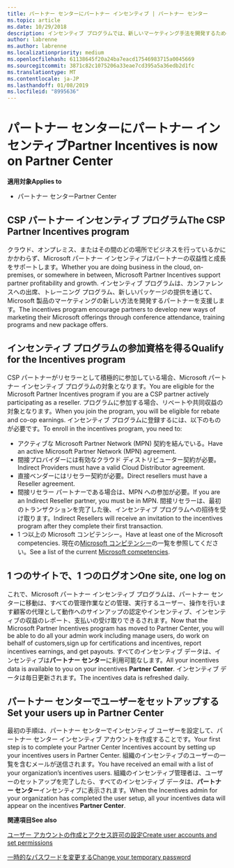```yaml
---
title: パートナー センターにパートナー インセンティブ | パートナー センター
ms.topic: article
ms.date: 10/29/2018
description: インセンティブ プログラムでは、新しいマーケティング手法を開発するための支援、トレーニングの提供などを通じてパートナーを支援します。
author: labrenne
ms.author: labrenne
ms.localizationpriority: medium
ms.openlocfilehash: 61138645f20a24ba7eacd17546983715a0045669
ms.sourcegitcommit: 3871c82c1075206a33eae7cd395a5a36edb2d1fc
ms.translationtype: MT
ms.contentlocale: ja-JP
ms.lasthandoff: 01/08/2019
ms.locfileid: "8995636"
---
```

# <a name="partner-incentives-is-now-on-partner-center"></a><span data-ttu-id="8dfef-103">パートナー センターにパートナー インセンティブ</span><span class="sxs-lookup"><span data-stu-id="8dfef-103">Partner Incentives is now on Partner Center</span></span> 

**<span data-ttu-id="8dfef-104">適用対象</span><span class="sxs-lookup"><span data-stu-id="8dfef-104">Applies to</span></span>**

-  <span data-ttu-id="8dfef-105">パートナー センター</span><span class="sxs-lookup"><span data-stu-id="8dfef-105">Partner Center</span></span>

## <a name="the-csp-partner-incentives-program"></a><span data-ttu-id="8dfef-106">CSP パートナー インセンティブ プログラム</span><span class="sxs-lookup"><span data-stu-id="8dfef-106">The CSP Partner Incentives program</span></span>

<span data-ttu-id="8dfef-107">クラウド、オンプレミス、またはその間のどの場所でビジネスを行っているかにかかわらず、Microsoft パートナー インセンティブはパートナーの収益性と成長をサポートします。</span><span class="sxs-lookup"><span data-stu-id="8dfef-107">Whether you are doing business in the cloud, on-premises, or somewhere in between, Microsoft Partner Incentives support partner profitability and growth.</span></span> <span data-ttu-id="8dfef-108">インセンティブ プログラムは、カンファレンスへの出席、トレーニング プログラム、新しいパッケージの提供を通じて、Microsoft 製品のマーケティングの新しい方法を開発するパートナーを支援します。</span><span class="sxs-lookup"><span data-stu-id="8dfef-108">The incentives program encourage partners to develop new ways of marketing their Microsoft offerings through conference attendance, training programs and new package offers.</span></span> 

## <a name="qualify-for-the-incentives-program"></a><span data-ttu-id="8dfef-109">インセンティブ プログラムの参加資格を得る</span><span class="sxs-lookup"><span data-stu-id="8dfef-109">Qualify for the Incentives program</span></span>

<span data-ttu-id="8dfef-110">CSP パートナーがリセラーとして積極的に参加している場合、Microsoft パートナー インセンティブ プログラムの対象となります。</span><span class="sxs-lookup"><span data-stu-id="8dfef-110">You are eligible for the Microsoft Partner Incentives program if you are a CSP partner actively participating as a reseller.</span></span>
<span data-ttu-id="8dfef-111">プログラムに参加する場合、リベートや共同収益の対象となります。</span><span class="sxs-lookup"><span data-stu-id="8dfef-111">When you join the program, you will be eligible for rebate and co-op earnings.</span></span> <span data-ttu-id="8dfef-112">インセンティブ プログラムに登録するには、以下のものが必要です。</span><span class="sxs-lookup"><span data-stu-id="8dfef-112">To enroll in the incentives program, you need to:</span></span> 
- <span data-ttu-id="8dfef-113">アクティブな Microsoft Partner Network (MPN) 契約を結んでいる。</span><span class="sxs-lookup"><span data-stu-id="8dfef-113">Have an active Microsoft Partner Network (MPN) agreement.</span></span>  
- <span data-ttu-id="8dfef-114">間接プロバイダーには有効なクラウド ディストリビューター契約が必要。</span><span class="sxs-lookup"><span data-stu-id="8dfef-114">Indirect Providers must have a valid Cloud Distributor agreement.</span></span>
- <span data-ttu-id="8dfef-115">直接ベンダーにはリセラー契約が必要。</span><span class="sxs-lookup"><span data-stu-id="8dfef-115">Direct resellers must have a Reseller agreement.</span></span>
- <span data-ttu-id="8dfef-116">間接リセラー パートナーである場合は、MPN への参加が必要。</span><span class="sxs-lookup"><span data-stu-id="8dfef-116">If you are an Indirect Reseller partner, you must be in MPN.</span></span> <span data-ttu-id="8dfef-117">間接リセラーは、最初のトランザクションを完了した後、インセンティブ プログラムへの招待を受け取ります。</span><span class="sxs-lookup"><span data-stu-id="8dfef-117">Indirect Resellers will receive an invitation to the incentives program after they complete their first transaction.</span></span> 
- <span data-ttu-id="8dfef-118">1 つ以上の Microsoft コンピテンシー。</span><span class="sxs-lookup"><span data-stu-id="8dfef-118">Have at least one of the Microsoft competencies.</span></span> <span data-ttu-id="8dfef-119">現在の[Microsoft コンピテンシー](competencies.md)の一覧を参照してください。</span><span class="sxs-lookup"><span data-stu-id="8dfef-119">See a list of the current [Microsoft competencies](competencies.md).</span></span>

## <a name="one-site-one-log-on"></a><span data-ttu-id="8dfef-120">1 つのサイトで、1 つのログオン</span><span class="sxs-lookup"><span data-stu-id="8dfef-120">One site, one log on</span></span>

<span data-ttu-id="8dfef-121">これで、Microsoft パートナー インセンティブ プログラムは、パートナー センターに移動は、すべての管理作業などの管理、実行するユーザー、操作を行います顧客の代理として動作へのサインアップの認定やインセンティブ、インセンティブの収益のレポート、支払いの受け取りできるされます。</span><span class="sxs-lookup"><span data-stu-id="8dfef-121">Now that the Microsoft Partner Incentives program has moved to Partner Center, you will be able to do all your admin work including manage users, do work on behalf of customers,sign up for certifications and incentives, report incentives earnings, and get payouts.</span></span> <span data-ttu-id="8dfef-122">すべてのインセンティブ データは、インセンティブは**パートナー センター**に利用可能なします。</span><span class="sxs-lookup"><span data-stu-id="8dfef-122">All your incentives data is available to you on your incentives **Partner Center**.</span></span> <span data-ttu-id="8dfef-123">インセンティブ データは毎日更新されます。</span><span class="sxs-lookup"><span data-stu-id="8dfef-123">The incentives data is refreshed daily.</span></span>
 
## <a name="set-your-users-up-in-partner-center"></a><span data-ttu-id="8dfef-124">パートナー センターでユーザーをセットアップする</span><span class="sxs-lookup"><span data-stu-id="8dfef-124">Set your users up in Partner Center</span></span>
 
<span data-ttu-id="8dfef-125">最初の手順は、パートナー センターでインセンティブ ユーザーを設定して、パートナー センター インセンティブ アカウントを作成することです。</span><span class="sxs-lookup"><span data-stu-id="8dfef-125">Your first step is to complete your Partner Center Incentives account by setting up your incentives users in Partner Center.</span></span> <span data-ttu-id="8dfef-126">組織のインセンティブのユーザーの一覧を含むメールが送信されます。</span><span class="sxs-lookup"><span data-stu-id="8dfef-126">You have received an email with a list of your organization’s incentives users.</span></span> <span data-ttu-id="8dfef-127">組織のインセンティブ管理者は、ユーザーのセットアップを完了したら、すべてのインセンティブ データは、**パートナー センター**インセンティブに表示されます。</span><span class="sxs-lookup"><span data-stu-id="8dfef-127">When the Incentives admin for your organization has completed the user setup, all your incentives data will appear on the incentives **Partner Center**.</span></span>

**<span data-ttu-id="8dfef-128">関連項目</span><span class="sxs-lookup"><span data-stu-id="8dfef-128">See also</span></span>**

[<span data-ttu-id="8dfef-129">ユーザー アカウントの作成とアクセス許可の設定</span><span class="sxs-lookup"><span data-stu-id="8dfef-129">Create user accounts and set permissions</span></span>](create-user-accounts-and-set-permissions.md)

[<span data-ttu-id="8dfef-130">一時的なパスワードを変更する</span><span class="sxs-lookup"><span data-stu-id="8dfef-130">Change your temporary password</span></span>](change-your-temporary-password.md)

